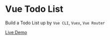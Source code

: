 # Vue Todo List

Build a Todo List up by `Vue CLI`, `Vuex`, `Vue Router`

[Live Demo](https://eyvindove.github.io/vue-todolist/)